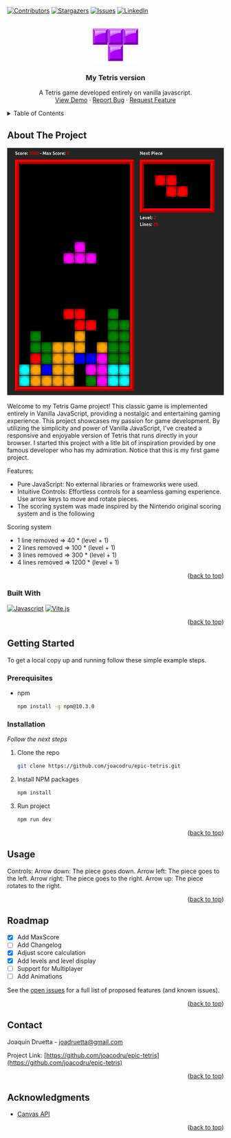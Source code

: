 <a name="readme-top"></a>
<!--
*** I'm using markdown "reference style" links for readability.
*** Reference links are enclosed in brackets [ ] instead of parentheses ( ).
*** See the bottom of this document for the declaration of the reference variables
*** for contributors-url, forks-url, etc. This is an optional, concise syntax you may use.
*** https://www.markdownguide.org/basic-syntax/#reference-style-links
-->
[![Contributors][contributors-shield]][contributors-url]
[![Stargazers][stars-shield]][stars-url]
[![Issues][issues-shield]][issues-url]
[![LinkedIn][linkedin-shield]][linkedin-url]



<!-- PROJECT LOGO -->
<br />
<div align="center">
    <img src="assets/tetris.png" alt="Logo" width="110" height="80">
  </a>

  <h3 align="center">My Tetris version</h3>

  <p align="center">
    A Tetris game developed entirely on vanilla javascript.
    <br />
    <a href="">View Demo</a>
    ·
    <a href="">Report Bug</a>
    ·
    <a href="">Request Feature</a>
  </p>
</div>



<!-- TABLE OF CONTENTS -->
<details>
  <summary>Table of Contents</summary>
  <ol>
    <li>
      <a href="#about-the-project">About The Project</a>
      <ul>
        <li><a href="#built-with">Built With</a></li>
      </ul>
    </li>
    <li>
      <a href="#getting-started">Getting Started</a>
      <ul>
        <li><a href="#prerequisites">Prerequisites</a></li>
        <li><a href="#installation">Installation</a></li>
      </ul>
    </li>
    <li><a href="#usage">Usage</a></li>
    <li><a href="#roadmap">Roadmap</a></li>
    <li><a href="#contact">Contact</a></li>
    <li><a href="#acknowledgments">Acknowledgments</a></li>
  </ol>
</details>


<!-- ABOUT THE PROJECT -->
## About The Project

[![Product Name Screen Shot][product-screenshot]](https://example.com)

Welcome to my Tetris Game project! This classic game is implemented entirely in Vanilla JavaScript, providing a nostalgic and entertaining gaming experience.
This project showcases my passion for game development. By utilizing the simplicity and power of Vanilla JavaScript, I've created a responsive and enjoyable version of Tetris that runs directly in your browser.
I started this project with a litle bit of inspiration provided by one famous developer who has my admiration. Notice that this is my first game project.

Features:
* Pure JavaScript: No external libraries or frameworks were used.
* Intuitive Controls: Effortless controls for a seamless gaming experience. Use arrow keys to move and rotate pieces.
* The scoring system was made inspired by the Nintendo original scoring system and is the following

Scoring system
- 1 line removed => 40 * (level + 1)
- 2 lines removed => 100 * (level + 1)
- 3 lines removed => 300 * (level + 1)
- 4 lines removed => 1200 * (level + 1)


<p align="right">(<a href="#readme-top">back to top</a>)</p>



### Built With


[![Javascript][Javascript]][Javascript-url]
[![Vite.js][Vite.js]][Vite-url]

<p align="right">(<a href="#readme-top">back to top</a>)</p>



<!-- GETTING STARTED -->
## Getting Started

To get a local copy up and running follow these simple example steps.

### Prerequisites

* npm
  ```sh
  npm install -g npm@10.3.0
  ```

### Installation

_Follow the next steps_

1. Clone the repo
   ```sh
   git clone https://github.com/joacodru/epic-tetris.git
   ```
2. Install NPM packages
   ```sh
   npm install
   ```
3. Run project
   ```sh
   npm run dev
   ```

<p align="right">(<a href="#readme-top">back to top</a>)</p>



<!-- USAGE EXAMPLES -->
## Usage

Controls:
<i class="fa-solid fa-arrow-down"></i> Arrow down: The piece goes down.
<i class="fa-solid fa-arrow-left"></i> Arrow left: The piece goes to the left.
<i class="fa-solid fa-arrow-right"></i> Arrow right: The piece goes to the right.
<i class="fa-solid fa-arrow-up"></i> Arrow up: The piece rotates to the right.

<p align="right">(<a href="#readme-top">back to top</a>)</p>



<!-- ROADMAP -->
## Roadmap

- [x] Add MaxScore
- [ ] Add Changelog
- [x] Adjust score calculation
- [x] Add levels and level display
- [ ] Support for Multiplayer
- [ ] Add Animations

See the [open issues](https://github.com/joacodru/epic-tetris/issues) for a full list of proposed features (and known issues).

<p align="right">(<a href="#readme-top">back to top</a>)</p>


<!-- CONTACT -->
## Contact

Joaquín Druetta - joadruetta@gmail.com

Project Link: [https://github.com/joacodru/epic-tetris](https://github.com/joacodru/epic-tetris)

<p align="right">(<a href="#readme-top">back to top</a>)</p>

<!-- ACKNOWLEDGMENTS -->
## Acknowledgments

* [Canvas API](https://developer.mozilla.org/en-US/docs/Web/API/Canvas_API)

<p align="right">(<a href="#readme-top">back to top</a>)</p>

<!-- MARKDOWN LINKS & IMAGES -->
<!-- https://www.markdownguide.org/basic-syntax/#reference-style-links -->
[contributors-shield]: https://img.shields.io/github/contributors/joacodru/epic-tetris?style=for-the-badge
[contributors-url]: https://github.com/joacodru/epic-tetris/graphs/contributors
[stars-shield]: https://img.shields.io/github/stars/joacodru/epic-tetris?style=for-the-badge
[stars-url]: https://github.com/joacodru/epic-tetris/stargazers
[issues-shield]: https://img.shields.io/github/issues/joacodru/epic-tetris?style=for-the-badge
[issues-url]: https://github.com/joacodru/epic-tetris/issues
[linkedin-shield]: https://img.shields.io/badge/-LinkedIn-black.svg?style=for-the-badge&logo=linkedin&colorB=555
[linkedin-url]: https://www.linkedin.com/in/joaquin-druetta/
[product-screenshot]: assets/screenshot.png
[Javascript]: https://img.shields.io/badge/javascript-20232A?style=for-the-badge&logo=javascript&logoColor=#F7DF1E
[Javascript-url]: https://developer.mozilla.org/es/docs/Web/JavaScript
[Vite.js]: https://img.shields.io/badge/vite.js-20232A?style=for-the-badge&logo=vite&logoColor=##646CFF
[Vite-url]: https://vitejs.dev/
